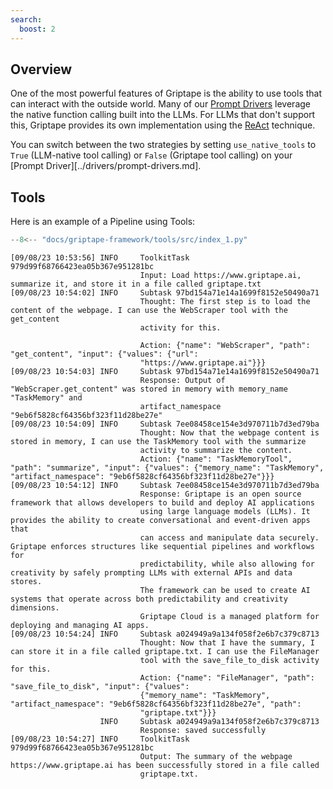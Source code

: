 ```yaml
---
search:
  boost: 2 
---
```


## Overview

One of the most powerful features of Griptape is the ability to use tools that can interact with the outside world.
Many of our [Prompt Drivers](../drivers/prompt-drivers.md) leverage the native function calling built into the LLMs. 
For LLMs that don't support this, Griptape provides its own implementation using the [ReAct](https://arxiv.org/abs/2210.03629) technique. 

You can switch between the two strategies by setting `use_native_tools` to `True` (LLM-native tool calling) or `False` (Griptape tool calling) on your [Prompt Driver][../drivers/prompt-drivers.md].

## Tools
Here is an example of a Pipeline using Tools: 

```python
--8<-- "docs/griptape-framework/tools/src/index_1.py"
```

```
[09/08/23 10:53:56] INFO     ToolkitTask 979d99f68766423ea05b367e951281bc
                             Input: Load https://www.griptape.ai, summarize it, and store it in a file called griptape.txt
[09/08/23 10:54:02] INFO     Subtask 97bd154a71e14a1699f8152e50490a71
                             Thought: The first step is to load the content of the webpage. I can use the WebScraper tool with the get_content
                             activity for this.

                             Action: {"name": "WebScraper", "path": "get_content", "input": {"values": {"url":
                             "https://www.griptape.ai"}}}
[09/08/23 10:54:03] INFO     Subtask 97bd154a71e14a1699f8152e50490a71
                             Response: Output of "WebScraper.get_content" was stored in memory with memory_name "TaskMemory" and
                             artifact_namespace "9eb6f5828cf64356bf323f11d28be27e"
[09/08/23 10:54:09] INFO     Subtask 7ee08458ce154e3d970711b7d3ed79ba
                             Thought: Now that the webpage content is stored in memory, I can use the TaskMemory tool with the summarize
                             activity to summarize the content.
                             Action: {"name": "TaskMemoryTool", "path": "summarize", "input": {"values": {"memory_name": "TaskMemory", "artifact_namespace": "9eb6f5828cf64356bf323f11d28be27e"}}}
[09/08/23 10:54:12] INFO     Subtask 7ee08458ce154e3d970711b7d3ed79ba
                             Response: Griptape is an open source framework that allows developers to build and deploy AI applications
                             using large language models (LLMs). It provides the ability to create conversational and event-driven apps that
                             can access and manipulate data securely. Griptape enforces structures like sequential pipelines and workflows for
                             predictability, while also allowing for creativity by safely prompting LLMs with external APIs and data stores.
                             The framework can be used to create AI systems that operate across both predictability and creativity dimensions.
                             Griptape Cloud is a managed platform for deploying and managing AI apps.
[09/08/23 10:54:24] INFO     Subtask a024949a9a134f058f2e6b7c379c8713
                             Thought: Now that I have the summary, I can store it in a file called griptape.txt. I can use the FileManager
                             tool with the save_file_to_disk activity for this.
                             Action: {"name": "FileManager", "path": "save_file_to_disk", "input": {"values":
                             {"memory_name": "TaskMemory", "artifact_namespace": "9eb6f5828cf64356bf323f11d28be27e", "path":
                             "griptape.txt"}}}
                    INFO     Subtask a024949a9a134f058f2e6b7c379c8713
                             Response: saved successfully
[09/08/23 10:54:27] INFO     ToolkitTask 979d99f68766423ea05b367e951281bc
                             Output: The summary of the webpage https://www.griptape.ai has been successfully stored in a file called
                             griptape.txt.
```
